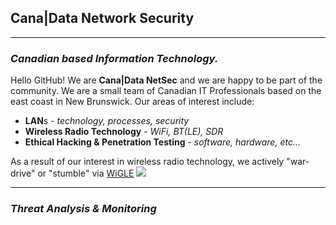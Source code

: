 ## Cana|Data Network Security
---
### *Canadian based Information Technology.*
Hello GitHub! We are **Cana|Data NetSec** and we are happy to be part of the community.
We are a small team of Canadian IT Professionals based on the east coast in New Brunswick.
Our areas of interest include:

- **LAN**s - *technology, processes, security*
- **Wireless Radio Technology** - *WiFi, BT(LE), SDR*
- **Ethical Hacking & Penetration Testing** - *software, hardware, etc...*

As a result of our interest in wireless radio technology, we actively "war-drive" or "stumble" via [WiGLE](https://www.wigle.net)
<a href="https://wigle.net">
<img border="0" src="https://wigle.net/bi/iUf4AJGzrI7WuQL1B2QzJw.png">
</a>

---
### *Threat Analysis & Monitoring*

